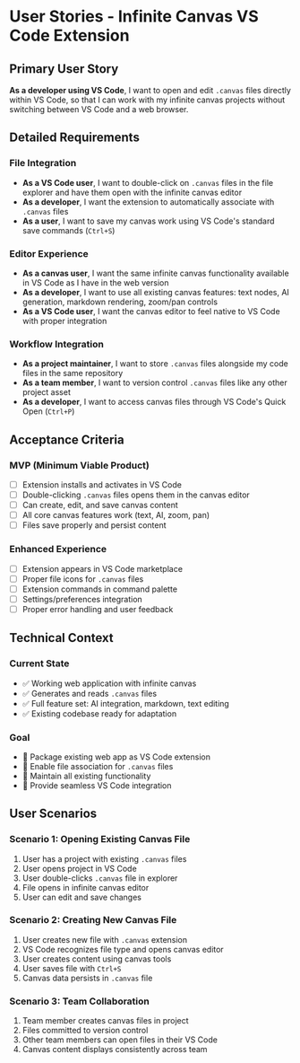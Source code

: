 # User Stories - Infinite Canvas VS Code Extension

## Primary User Story

**As a developer using VS Code**, I want to open and edit `.canvas` files directly within VS Code, so that I can work with my infinite canvas projects without switching between VS Code and a web browser.

## Detailed Requirements

### File Integration
- **As a VS Code user**, I want to double-click on `.canvas` files in the file explorer and have them open with the infinite canvas editor
- **As a developer**, I want the extension to automatically associate with `.canvas` files
- **As a user**, I want to save my canvas work using VS Code's standard save commands (`Ctrl+S`)

### Editor Experience  
- **As a canvas user**, I want the same infinite canvas functionality available in VS Code as I have in the web version
- **As a developer**, I want to use all existing canvas features: text nodes, AI generation, markdown rendering, zoom/pan controls
- **As a VS Code user**, I want the canvas editor to feel native to VS Code with proper integration

### Workflow Integration
- **As a project maintainer**, I want to store `.canvas` files alongside my code files in the same repository
- **As a team member**, I want to version control `.canvas` files like any other project asset
- **As a developer**, I want to access canvas files through VS Code's Quick Open (`Ctrl+P`)

## Acceptance Criteria

### MVP (Minimum Viable Product)
- [ ] Extension installs and activates in VS Code
- [ ] Double-clicking `.canvas` files opens them in the canvas editor
- [ ] Can create, edit, and save canvas content
- [ ] All core canvas features work (text, AI, zoom, pan)
- [ ] Files save properly and persist content

### Enhanced Experience
- [ ] Extension appears in VS Code marketplace
- [ ] Proper file icons for `.canvas` files
- [ ] Extension commands in command palette
- [ ] Settings/preferences integration
- [ ] Proper error handling and user feedback

## Technical Context

### Current State
- ✅ Working web application with infinite canvas
- ✅ Generates and reads `.canvas` files
- ✅ Full feature set: AI integration, markdown, text editing
- ✅ Existing codebase ready for adaptation

### Goal
- 🎯 Package existing web app as VS Code extension
- 🎯 Enable file association for `.canvas` files  
- 🎯 Maintain all existing functionality
- 🎯 Provide seamless VS Code integration

## User Scenarios

### Scenario 1: Opening Existing Canvas File
1. User has a project with existing `.canvas` files
2. User opens project in VS Code
3. User double-clicks `.canvas` file in explorer
4. File opens in infinite canvas editor
5. User can edit and save changes

### Scenario 2: Creating New Canvas File
1. User creates new file with `.canvas` extension
2. VS Code recognizes file type and opens canvas editor
3. User creates content using canvas tools
4. User saves file with `Ctrl+S`
5. Canvas data persists in `.canvas` file

### Scenario 3: Team Collaboration
1. Team member creates canvas files in project
2. Files committed to version control
3. Other team members can open files in their VS Code
4. Canvas content displays consistently across team


